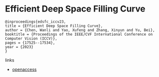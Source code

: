 # Efficient Deep Space Filling Curve

```
@inproceedings{edsfc_iccv23,
title = {Efficient Deep Space Filling Curve},
author = {Chen, Wanli and Yao, Xufeng and Zhang, Xinyun and Yu, Bei},
booktitle = {Proceedings of the IEEE/CVF International Conference on Computer Vision (ICCV)},
pages = {17525--17534},
year = {2023}
}
```

links
- [openaccess](http://openaccess.thecvf.com//content/ICCV2023/html/Chen_Efficient_Deep_Space_Filling_Curve_ICCV_2023_paper.html)
